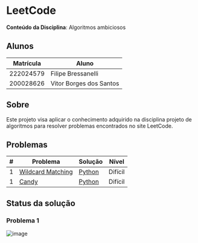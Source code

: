 # LeetCode

**Conteúdo da Disciplina**: Algoritmos ambiciosos<br>

## Alunos
|Matrícula | Aluno |
| -- | -- |
| 222024579  |  Filipe Bressanelli |
| 200028626  |  Vitor Borges dos Santos |

## Sobre

Este projeto visa aplicar o conhecimento adquirido na disciplina projeto de algoritmos para resolver problemas encontrados no site LeetCode.

## Problemas

| # | Problema | Solução | Nível |
| -- | -- | -- | -- |
| 1 | [Wildcard Matching](https://leetcode.com/problems/wildcard-matching/?envType=problem-list-v2&envId=greedy) | [Python](wildcard_matching.py) | Difícil |
| 1 | [Candy](https://leetcode.com/problems/candy/description/) | [Python](candy.py) | Difícil |

## Status da solução

### Problema 1
![image](https://github.com/user-attachments/assets/918374f0-6e46-4412-b0b5-d8482ef52acd)


